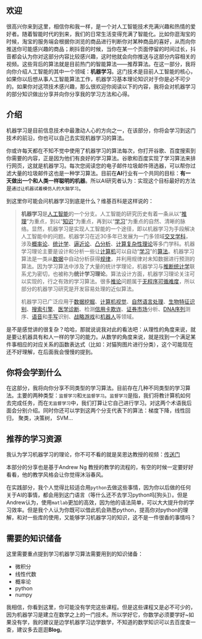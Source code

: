 ## 欢迎

很高兴你来到这里，相信你和我一样，是一个对人工智能技术充满兴趣和热情的爱好者。随着智能时代的到来，我们的日常生活变得充满了智能化。比如你逛淘宝的时候，淘宝的服务端会根据你浏览的商品进行判断你对某种商品的喜好，从而向你推送你可能感兴趣的商品；刷抖音的时候，当你在某一个页面停留的时间过长，抖音都会认为你对这部分内容比较感兴趣，这时他就会向你推送与这部分内容相关的视频。这些背后的算法就是目前热门的智能算法——推荐算法。在这一部分，我将向你介绍人工智能的其中一个领域：**机器学习**。这门技术是目前人工智能的核心，如果你以后想从事人工智能算法工作，机器学习基本理论知识对于你是必不可少的。如果你对这项技术感兴趣，那么很欢迎你阅读以下的内容，我将会对机器学习的部分知识做出分享并向你分享我的学习方法和心得。

## 介绍

机器学习是目前信息技术中最激动人心的方向之一，在该部分，你将会学习到这门技术的前沿，你也可以自己去实现机器学习的算法。

你或许每天都在不知不觉中使用了机器学习的算法每次，你打开谷歌、百度搜索到你需要的内容，正是因为他们有良好的学习算法。谷歌和百度实现了学习算法来排行网页，这就是机器学习。每次您阅读您的电子邮件垃圾邮件筛选器，可以帮你过滤大量的垃圾邮件这也是一种学习算法。目前在**AI**行业有一个共同的目标：**有一天做出一个和人类一样聪明的机器**。所以AI研究者认为：实现这个目标最好的方法是`通过让机器试着模仿人的大脑学习`。

到这里你可能会问机器学习到底是什么？维基百科是这样说的：

> **机器学习**是[人工智能](https://zh.wikipedia.org/wiki/人工智能)的一个分支。人工智能的研究历史有着一条从以“[推理](https://zh.wikipedia.org/wiki/推理)”为重点，到以“[知识](https://zh.wikipedia.org/wiki/知识)”为重点，再到以“[学习](https://zh.wikipedia.org/wiki/学习)”为重点的自然、清晰的脉络。显然，机器学习是实现人工智能的一个途径，即以机器学习为手段解决人工智能中的问题。机器学习在近30多年已发展为一门多领域[交叉学科](https://zh.wikipedia.org/wiki/交叉学科)，涉及[概率论](https://zh.wikipedia.org/wiki/概率论)、[统计学](https://zh.wikipedia.org/wiki/统计学)、[逼近论](https://zh.wikipedia.org/wiki/逼近论)、[凸分析](https://zh.wikipedia.org/w/index.php?title=凸分析&action=edit&redlink=1)、[计算复杂性理论](https://zh.wikipedia.org/wiki/计算复杂性理论)等多门学科。机器学习理论主要是设计和分析一些让[计算机](https://zh.wikipedia.org/wiki/计算机)可以自动“[学习](https://zh.wikipedia.org/wiki/学习)”的[算法](https://zh.wikipedia.org/wiki/算法)。机器学习算法是一类从[数据](https://zh.wikipedia.org/wiki/数据)中自动分析获得[规律](https://zh.wikipedia.org/wiki/规律)，并利用规律对未知数据进行预测的算法。因为学习算法中涉及了大量的统计学理论，机器学习与[推断统计学](https://zh.wikipedia.org/wiki/推断统计学)联系尤为密切，也被称为**统计学习理论**。算法设计方面，机器学习理论关注可以实现的，行之有效的学习算法。很多[推论](https://zh.wikipedia.org/wiki/推论)问题属于[无程序可循难度](https://zh.wikipedia.org/w/index.php?title=无程序可循难度&action=edit&redlink=1)，所以部分的机器学习研究是开发容易处理的近似算法。
>
> 机器学习已广泛应用于[数据挖掘](https://zh.wikipedia.org/wiki/数据挖掘)、[计算机视觉](https://zh.wikipedia.org/wiki/计算机视觉)、[自然语言处理](https://zh.wikipedia.org/wiki/自然语言处理)、[生物特征识别](https://zh.wikipedia.org/wiki/生物特征识别)、[搜索引擎](https://zh.wikipedia.org/wiki/搜索引擎)、[医学诊断](https://zh.wikipedia.org/wiki/诊断)、检测[信用卡欺诈](https://zh.wikipedia.org/w/index.php?title=信用卡欺诈&action=edit&redlink=1)、[证券市场](https://zh.wikipedia.org/wiki/證券市場)分析、[DNA序列](https://zh.wikipedia.org/wiki/DNA序列)测序、[语音](https://zh.wikipedia.org/wiki/语音识别)和[手写](https://zh.wikipedia.org/wiki/手写识别)识别、[战略游戏](https://zh.wikipedia.org/wiki/战略游戏)和[机器人](https://zh.wikipedia.org/wiki/机器人)等领域。

是不是感觉讲的很复杂？哈哈，那就说说我对此的看法吧：从理性的角度来说，就是要让机器具有和人一样的学习的能力。从数学的角度来说，就是找到一个满足某件事相应的对应关系的函数表达式（比如：对猫狗图片进行分类），这个可能现在还不好理解，在后面我会慢慢的提到。

## 你将会学到什么

在这部分，我将向你分享不同类型的学习算法。目前存在几种不同类型的学习算法。主要的两种类型：`监督学习`和`无监督学习`。`监督学习`是指，我们将教计算机如何去完成任务，而在`无监督学习`中，我们打算让它自己进行学习。对这两个术语我后面会分别介绍。同时你还可以学到这两个分支代表下的算法：梯度下降，线性回归， 聚类，决策树， SVM...

## 推荐的学习资源

我认为学习机器学习的理论，你不可不看的就是吴恩达教授的视频：[传送门](https://www.bilibili.com/video/BV164411b7dx?from=search&seid=9529580685567379716)

本部分的分享也是基于Andrew Ng 教授的教学的流程的，有空的时候一定要好好看看，他的教学风格会让你觉得沐浴春风。

在实践部分，我个人觉得比较适合用`python`去做这些事情，因为你以后做的任何关于AI的事情，都会用到这门语言（等什么还不去学习python吗[狗头]）。但是Andrew认为，使用`matlab`更加的高效，因为他的语法简单，可以大大提升你的学习效率。但是我个人认为你既可以借此机会熟悉python，提高你对python的理解，和对一些库的使用，又能够学习机器学习的知识，这不是一件很香的事情吗？

## 需要的知识储备

这里需要重点提到学习机器学习算法需要用到的知识储备：

- 微积分
- 线性代数
- 概率论
- python
- numpy

我相信，你看到这里，你可能没有学完这些课程。但是这些课程又是必不可少的，因为机器学习是建立在数学之上的一门技术。所以学好它，你数学必须要学好~如果没有学，我的建议是边学机器学习边学数学，不知道的数学知识可以去百度查一查，建议多去逛逛**Blog**。